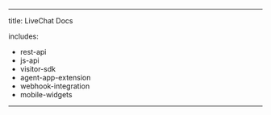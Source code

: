 ---

title: LiveChat Docs

includes:
  - rest-api
  - js-api
  - visitor-sdk
  - agent-app-extension
  - webhook-integration
  - mobile-widgets
---
